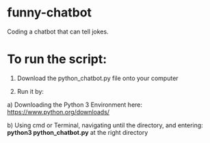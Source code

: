 # funny-chatbot
Coding a chatbot that can tell jokes.

# To run the script:
1. Download the python_chatbot.py file onto your computer

2. Run it by:

a) Downloading the Python 3 Environment here: https://www.python.org/downloads/

b) Using cmd or Terminal, navigating until the directory, and entering: **python3 python_chatbot.py** at the right directory
